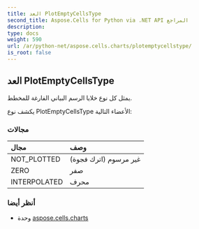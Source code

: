 ```yaml
---
title: العد PlotEmptyCellsType
second_title: Aspose.Cells for Python via .NET API المراجع
description:
type: docs
weight: 590
url: /ar/python-net/aspose.cells.charts/plotemptycellstype/
is_root: false
---
```

##  العد PlotEmptyCellsType
يمثل كل نوع خلايا الرسم البياني الفارغة للمخطط.



يكشف نوع PlotEmptyCellsType الأعضاء التالية:

###  مجالات
| مجال| وصف|
| :- | :- |
| NOT_PLOTTED | غير مرسوم (اترك فجوة)|
| ZERO | صفر|
| INTERPOLATED | محرف|



###  أنظر أيضا
* وحدة [aspose.cells.charts](..)
